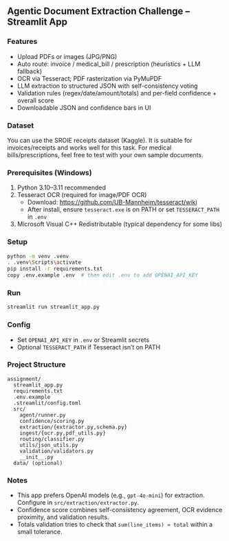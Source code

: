 ## Agentic Document Extraction Challenge – Streamlit App

### Features
- Upload PDFs or images (JPG/PNG)
- Auto route: invoice / medical_bill / prescription (heuristics + LLM fallback)
- OCR via Tesseract; PDF rasterization via PyMuPDF
- LLM extraction to structured JSON with self-consistency voting
- Validation rules (regex/date/amount/totals) and per-field confidence + overall score
- Downloadable JSON and confidence bars in UI

### Dataset
You can use the SROIE receipts dataset (Kaggle). It is suitable for invoices/receipts and works well for this task. For medical bills/prescriptions, feel free to test with your own sample documents.

### Prerequisites (Windows)
1. Python 3.10–3.11 recommended
2. Tesseract OCR (required for image/PDF OCR)
   - Download: https://github.com/UB-Mannheim/tesseract/wiki
   - After install, ensure `tesseract.exe` is on PATH or set `TESSERACT_PATH` in `.env`
3. Microsoft Visual C++ Redistributable (typical dependency for some libs)

### Setup
```bash
python -m venv .venv
. .venv\Scripts\activate
pip install -r requirements.txt
copy .env.example .env  # then edit .env to add OPENAI_API_KEY
```

### Run
```bash
streamlit run streamlit_app.py
```

### Config
- Set `OPENAI_API_KEY` in `.env` or Streamlit secrets
- Optional `TESSERACT_PATH` if Tesseract isn’t on PATH

### Project Structure
```
assignment/
  streamlit_app.py
  requirements.txt
  .env.example
  .streamlit/config.toml
  src/
    agent/runner.py
    confidence/scoring.py
    extraction/{extractor.py,schema.py}
    ingest/{ocr.py,pdf_utils.py}
    routing/classifier.py
    utils/json_utils.py
    validation/validators.py
    __init__.py
  data/ (optional)
```

### Notes
- This app prefers OpenAI models (e.g., `gpt-4o-mini`) for extraction. Configure in `src/extraction/extractor.py`.
- Confidence score combines self-consistency agreement, OCR evidence proximity, and validation results.
- Totals validation tries to check that `sum(line_items) ≈ total` within a small tolerance. 